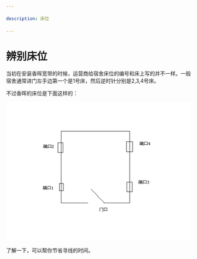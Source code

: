 ```yaml
---

description: 床位

---
```



#  辨别床位
当初在安装香晖宽带的时候，运营商给宿舍床位的编号和床上写的并不一样。一般宿舍通常进门左手边第一个是1号床，然后逆时针分别是2,3,4号床。

不过香晖的床位是下面这样的：

![床位示意图](/img/wiki/1.bmp)

了解一下，可以帮你节省寻线的时间。
